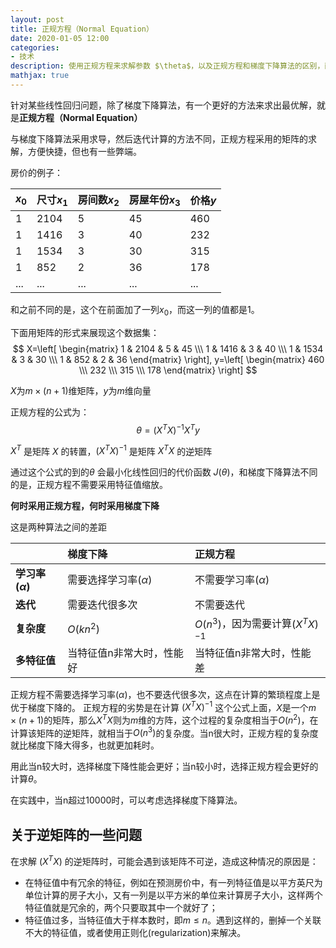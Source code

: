 ```yaml
---
layout: post
title: 正规方程（Normal Equation）
date: 2020-01-05 12:00
categories:
- 技术
description: 使用正规方程来求解参数 $\theta$，以及正规方程和梯度下降算法的区别，两种算法在何时使用。
mathjax: true
---
```


针对某些线性回归问题，除了梯度下降算法，有一个更好的方法来求出最优解，就是**正规方程（Normal Equation）**

与梯度下降算法采用求导，然后迭代计算的方法不同，正规方程采用的矩阵的求解，方便快捷，但也有一些弊端。

房价的例子：

|$x_0$|尺寸$x_1$ | 房间数$x_2$ | 房屋年份$x_3$ | 价格$y$|
|:--| :--| :-- | :-- | :-- |
|1|2104 | 5 | 45 | 460|
|1|1416 | 3 | 40 | 232|
|1|1534 | 3 | 30 | 315|
|1|852  | 2 | 36 | 178|
|...|...  | ...| ...| ...|

和之前不同的是，这个在前面加了一列$x_0$，而这一列的值都是1。

下面用矩阵的形式来展现这个数据集：
$$ X=\left[ \begin{matrix} 1 & 2104 & 5 & 45 \\\ 1 & 1416 & 3 & 40 \\\ 1 & 1534 & 3 & 30 \\\ 1 & 852 & 2 & 36 \end{matrix} \right], y=\left[ \begin{matrix} 460 \\\ 232 \\\ 315 \\\ 178 \end{matrix} \right] $$

$X$为$m \times (n+1)$维矩阵，$y$为$m$维向量

正规方程的公式为：
$$ \theta=(X^TX)^{-1}X^Ty $$

$X^T$ 是矩阵 $X$ 的转置，$(X^TX)^{-1}$ 是矩阵 $X^TX$ 的逆矩阵

通过这个公式的到的$\theta$ 会最小化线性回归的代价函数 $J(\theta)$，和梯度下降算法不同的是，正规方程不需要采用特征值缩放。

**何时采用正规方程，何时采用梯度下降**

这是两种算法之间的差距

||梯度下降|正规方程 |
|:--|:--| :--|
|**学习率($\alpha$)**|需要选择学习率($\alpha$)  | 不需要学习率($\alpha$) |
|**迭代**|需要迭代很多次|不需要迭代 |
|**复杂度**|$O(kn^2)$|$O(n^3)$，因为需要计算$(X^TX)^{-1}$|
|**多特征值**|当特征值n非常大时，性能好|当特征值n非常大时，性能差|

正规方程不需要选择学习率($\alpha$)，也不要迭代很多次，这点在计算的繁琐程度上是优于梯度下降的。
正规方程的劣势是在计算 $(X^TX)^{-1}$ 这个公式上面，$X$是一个$m \times (n+1)$的矩阵，那么$X^TX$则为$m$维的方阵，这个过程的复杂度相当于$O(n^2)$，在计算该矩阵的逆矩阵，就相当于$O(n^3)$的复杂度。当n很大时，正规方程的复杂度就比梯度下降大得多，也就更加耗时。

用此当n较大时，选择梯度下降性能会更好；当n较小时，选择正规方程会更好的计算$\theta$。

在实践中，当n超过10000时，可以考虑选择梯度下降算法。


## 关于逆矩阵的一些问题

在求解 $(X^TX)$ 的逆矩阵时，可能会遇到该矩阵不可逆，造成这种情况的原因是：
- 在特征值中有冗余的特征，例如在预测房价中，有一列特征值是以平方英尺为单位计算的房子大小，又有一列是以平方米的单位来计算房子大小，这样两个特征值就是冗余的，两个只要取其中一个就好了；
- 特征值过多，当特征值大于样本数时，即$m\leq n$。遇到这样的，删掉一个关联不大的特征值，或者使用正则化(regularization)来解决。

